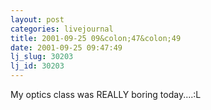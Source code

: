 ```yaml
---
layout: post
categories: livejournal
title: 2001-09-25 09&colon;47&colon;49
date: 2001-09-25 09:47:49
lj_slug: 30203
lj_id: 30203
---
```

My optics class was REALLY boring today....:L
